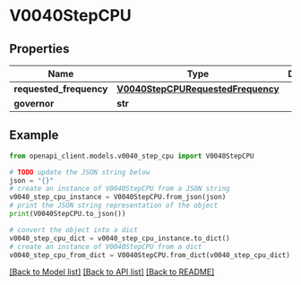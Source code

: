 # V0040StepCPU


## Properties

Name | Type | Description | Notes
------------ | ------------- | ------------- | -------------
**requested_frequency** | [**V0040StepCPURequestedFrequency**](V0040StepCPURequestedFrequency.md) |  | [optional] 
**governor** | **str** |  | [optional] 

## Example

```python
from openapi_client.models.v0040_step_cpu import V0040StepCPU

# TODO update the JSON string below
json = "{}"
# create an instance of V0040StepCPU from a JSON string
v0040_step_cpu_instance = V0040StepCPU.from_json(json)
# print the JSON string representation of the object
print(V0040StepCPU.to_json())

# convert the object into a dict
v0040_step_cpu_dict = v0040_step_cpu_instance.to_dict()
# create an instance of V0040StepCPU from a dict
v0040_step_cpu_from_dict = V0040StepCPU.from_dict(v0040_step_cpu_dict)
```
[[Back to Model list]](../README.md#documentation-for-models) [[Back to API list]](../README.md#documentation-for-api-endpoints) [[Back to README]](../README.md)


